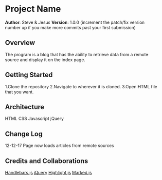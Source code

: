 # Project Name

**Author**: Steve & Jesus
**Version**: 1.0.0 (increment the patch/fix version number up if you make more commits past your first submission)

## Overview
The program is a blog that has the ability to retrieve data from a remote source and display it on the index page.

## Getting Started
1.Clone the repository
2.Navigate to wherever it is cloned.
3.Open HTML file that you want.

## Architecture
HTML
CSS
Javascript
jQuery
## Change Log
12-12-17 Page now loads articles from remote sources

## Credits and Collaborations
[Handlebars.js](http://handlebarsjs.com/)
[jQuery](https://jquery.com/)
[Highlight.js](https://highlightjs.org/)
[Marked.js](https://github.com/chjj/marked)